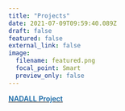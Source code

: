 ```yaml
---
title: "Projects"
date: 2021-07-09T09:59:40.089Z
draft: false
featured: false
external_link: false
image:
  filename: featured.png
  focal_point: Smart
  preview_only: false
---
```

[<span style='color:#1768a6; font-size:100%; font-weight:600'>NADALL Project </span>](..projects/nadall-project)
